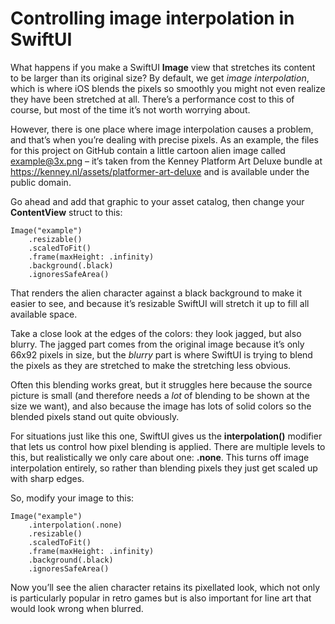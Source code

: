 # Controlling image interpolation in SwiftUI

What happens if you make a SwiftUI **Image** view that stretches its content to be larger than its original size? By default, we get *image interpolation*, which is where iOS blends the pixels so smoothly you might not even realize they have been stretched at all. There’s a performance cost to this of course, but most of the time it’s not worth worrying about.

However, there is one place where image interpolation causes a problem, and that’s when you’re dealing with precise pixels. As an example, the files for this project on GitHub contain a little cartoon alien image called example@3x.png – it’s taken from the Kenney Platform Art Deluxe bundle at https://kenney.nl/assets/platformer-art-deluxe and is available under the public domain.

Go ahead and add that graphic to your asset catalog, then change your **ContentView** struct to this:
```
Image("example")
    .resizable()
    .scaledToFit()
    .frame(maxHeight: .infinity)
    .background(.black)
    .ignoresSafeArea()
```    
That renders the alien character against a black background to make it easier to see, and because it’s resizable SwiftUI will stretch it up to fill all available space.

Take a close look at the edges of the colors: they look jagged, but also blurry. The jagged part comes from the original image because it’s only 66x92 pixels in size, but the *blurry* part is where SwiftUI is trying to blend the pixels as they are stretched to make the stretching less obvious.

Often this blending works great, but it struggles here because the source picture is small (and therefore needs a *lot* of blending to be shown at the size we want), and also because the image has lots of solid colors so the blended pixels stand out quite obviously.

For situations just like this one, SwiftUI gives us the **interpolation()** modifier that lets us control how pixel blending is applied. There are multiple levels to this, but realistically we only care about one: **.none**. This turns off image interpolation entirely, so rather than blending pixels they just get scaled up with sharp edges.

So, modify your image to this:
```
Image("example")
    .interpolation(.none)    
    .resizable()
    .scaledToFit()
    .frame(maxHeight: .infinity)
    .background(.black)
    .ignoresSafeArea()
```    
Now you’ll see the alien character retains its pixellated look, which not only is particularly popular in retro games but is also important for line art that would look wrong when blurred.
